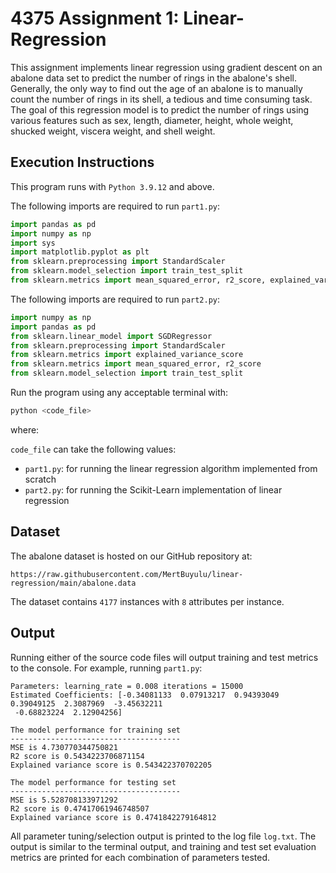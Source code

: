 # 4375 Assignment 1: Linear-Regression

This assignment implements linear regression using gradient descent on an abalone data set to predict the number of rings in the abalone's shell. Generally, the only way to find out the age of an abalone is to manually count the number of rings in its shell, a tedious and time consuming task. The goal of this regression model is to predict the number of rings using various features such as sex, length, diameter, height, whole weight, shucked weight, viscera weight, and shell weight. 

## Execution Instructions

This program runs with `Python 3.9.12` and above.

The following imports are required to run `part1.py`:

```python
import pandas as pd
import numpy as np
import sys
import matplotlib.pyplot as plt
from sklearn.preprocessing import StandardScaler
from sklearn.model_selection import train_test_split
from sklearn.metrics import mean_squared_error, r2_score, explained_variance_score
```

The following imports are required to run `part2.py`:

```python
import numpy as np
import pandas as pd
from sklearn.linear_model import SGDRegressor
from sklearn.preprocessing import StandardScaler
from sklearn.metrics import explained_variance_score
from sklearn.metrics import mean_squared_error, r2_score
from sklearn.model_selection import train_test_split
```

Run the program using any acceptable terminal with:

```bash
python <code_file>
```

where:

`code_file` can take the following values:
- `part1.py`: for running the linear regression algorithm implemented from scratch
- `part2.py`: for running the Scikit-Learn implementation of linear regression

## Dataset

The abalone dataset is hosted on our GitHub repository at:

```text
https://raw.githubusercontent.com/MertBuyulu/linear-regression/main/abalone.data
```

The dataset contains `4177` instances with `8` attributes per instance.

## Output

Running either of the source code files will output training and test metrics to the console. For example, running `part1.py`:

```text
Parameters: learning_rate = 0.008 iterations = 15000
Estimated Coefficients: [-0.34081133  0.07913217  0.94393049  0.39049125  2.3087969  -3.45632211
 -0.68823224  2.12904256]

The model performance for training set
--------------------------------------
MSE is 4.730770344750821
R2 score is 0.5434223706871154
Explained variance score is 0.543422370702205

The model performance for testing set
--------------------------------------
MSE is 5.528708133971292
R2 score is 0.47417061946748507
Explained variance score is 0.4741842279164812
```

All parameter tuning/selection output is printed to the log file `log.txt`. The output is similar to the terminal output, and training and test set evaluation metrics are printed for each combination of parameters tested.